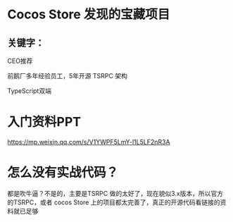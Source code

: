 # Cocos Store 发现的宝藏项目
## 关键字：
CEO推荐

前鹅厂多年经验员工，5年开源 TSRPC 架构

TypeScript双端

# 入门资料PPT

https://mp.weixin.qq.com/s/V1YWPF5LmY-l1L5LF2nR3A

# 怎么没有实战代码？

都是吹牛逼？不是的，主要是TSRPC 做的太好了，现在貌似3.x版本，所以官方的TSRPC，或者 cocos Store 上的项目都太完善了，真正的开源代码看链接的资料就已足够